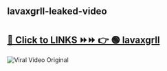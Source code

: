 
 ## lavaxgrll-leaked-video 

# <h2><a href="https://clipsfans.com/lavaxgrll&ref=git">🔗 Click to LINKS ⏩⏩ 👉 🟢 lavaxgrll </a></h2>

<a href="https://clipsfans.com/lavaxgrll&ref=git" rel="nofollow" data-target="animated-image.originalLink"><img src="https://i.ibb.co.com/xMMVF88/686577567.gif" alt="Viral Video Original" style="max-width: 100%; display: inline-block;" data-target="animated-image.originalImage"></a>
